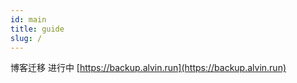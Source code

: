 ```yaml
---
id: main
title: guide
slug: /
---
```


博客迁移 进行中 [https://backup.alvin.run](https://backup.alvin.run)
